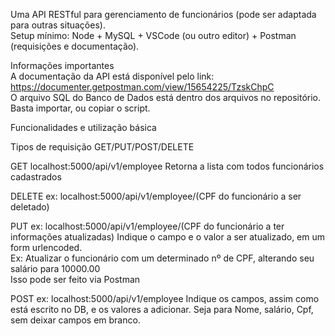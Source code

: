 Uma API RESTful para gerenciamento de funcionários (pode ser adaptada para outras situações). <br>
Setup mínimo: Node + MySQL + VSCode (ou outro editor) + Postman (requisições e documentação).

Informações importantes <br>
A documentação da API está disponível pelo link: https://documenter.getpostman.com/view/15654225/TzskChpC <br>
O arquivo SQL do Banco de Dados está dentro dos arquivos no repositório. Basta importar, ou copiar o script.

Funcionalidades e utilização básica

Tipos de requisição
GET/PUT/POST/DELETE

GET 
localhost:5000/api/v1/employee
Retorna a lista com todos  funcionários cadastrados

DELETE
ex: localhost:5000/api/v1/employee/(CPF do funcionário a ser deletado)

PUT
ex: localhost:5000/api/v1/employee/(CPF do funcionário a ter informações atualizadas)
Indique o campo e o valor a ser atualizado, em um form urlencoded. <br> Ex: Atualizar o funcionário com um determinado nº de CPF, alterando seu salário para 10000.00 <br>
Isso pode ser feito via Postman

POST
ex: localhost:5000/api/v1/employee
Indique os campos, assim como está escrito no DB, e os valores a adicionar. Seja para Nome, salário, Cpf, sem deixar campos em branco.


